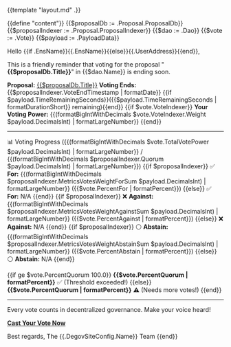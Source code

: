 {{template "layout.md" .}}

{{define "content"}}
{{$proposalDb := .Proposal.ProposalDb}}
{{$proposalIndexer := .Proposal.ProposalIndexer}}
{{$dao := .Dao}}
{{$vote := .Vote}}
{{$payload := .PayloadData}}

Hello {{if .EnsName}}{{.EnsName}}{{else}}{{.UserAddress}}{{end}},

This is a friendly reminder that voting for the proposal "**{{$proposalDb.Title}}**" in {{$dao.Name}} is ending soon.

**Proposal:** [{{$proposalDb.Title}}]({{$proposalDb.ProposalLink}})
**Voting Ends:** {{$proposalIndexer.VoteEndTimestamp | formatDate}} {{if $payload.TimeRemainingSeconds}}({{$payload.TimeRemainingSeconds | formatDurationShort}} remaining){{end}}
{{if $vote.VoteIndexer}}
**Your Voting Power:** {{(formatBigIntWithDecimals $vote.VoteIndexer.Weight $payload.DecimalsInt) | formatLargeNumber}}
{{end}}

---

📊 Voting Progress ({{(formatBigIntWithDecimals $vote.TotalVotePower $payload.DecimalsInt) | formatLargeNumber}} / {{(formatBigIntWithDecimals $proposalIndexer.Quorum $payload.DecimalsInt) | formatLargeNumber}})
{{if $proposalIndexer}}
✅ **For:** {{(formatBigIntWithDecimals $proposalIndexer.MetricsVotesWeightForSum $payload.DecimalsInt) | formatLargeNumber}} ({{$vote.PercentFor | formatPercent}})
{{else}}
✅ **For:** N/A
{{end}}
{{if $proposalIndexer}}
❌ **Against:** {{(formatBigIntWithDecimals $proposalIndexer.MetricsVotesWeightAgainstSum $payload.DecimalsInt) | formatLargeNumber}} ({{$vote.PercentAgainst | formatPercent}})
{{else}}
❌ **Against:** N/A
{{end}}
{{if $proposalIndexer}}
⚪️ **Abstain:** {{(formatBigIntWithDecimals $proposalIndexer.MetricsVotesWeightAbstainSum $payload.DecimalsInt) | formatLargeNumber}} ({{$vote.PercentAbstain | formatPercent}})
{{else}}
⚪️ **Abstain:** N/A
{{end}}

{{if ge $vote.PercentQuorum 100.0}}
**{{$vote.PercentQuorum | formatPercent}}** ✅ (Threshold exceeded!)
{{else}}
**{{$vote.PercentQuorum | formatPercent}}** ⚠️ (Needs more votes!)
{{end}}

---

Every vote counts in decentralized governance. Make your voice heard!

[**Cast Your Vote Now**]({{$proposalDb.ProposalLink}})

Best regards,
The {{.DegovSiteConfig.Name}} Team
{{end}}

